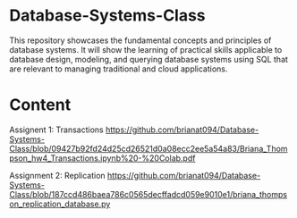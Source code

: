 # Database-Systems-Class

This repository showcases the fundamental concepts and principles of database systems. It will show the learning of practical skills applicable to database design, modeling, and querying database systems using SQL that are relevant to managing traditional and cloud applications.

# Content 

Assignent 1: Transactions
https://github.com/brianat094/Database-Systems-Class/blob/09427b92fd24d25cd26521d0a08ecc2ee5a54a83/Briana_Thompson_hw4_Transactions.ipynb%20-%20Colab.pdf

Assignment 2: Replication
https://github.com/brianat094/Database-Systems-Class/blob/187ccd486baea786c0565decffadcd059e9010e1/briana_thompson_replication_database.py
